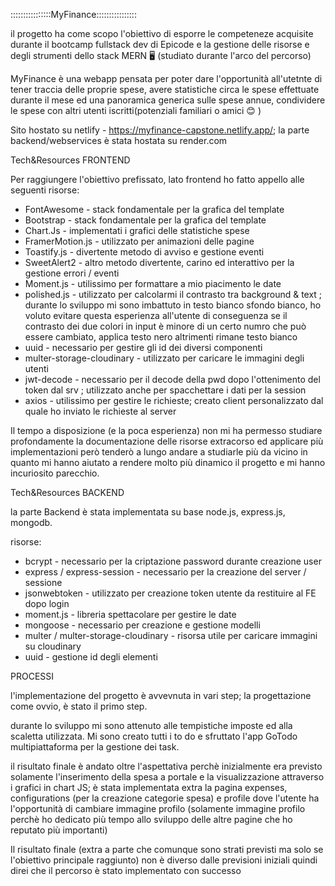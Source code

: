 ::::::::::::::::MyFinance::::::::::::::::

il progetto ha come scopo l'obiettivo di esporre le competeneze acquisite durante il bootcamp fullstack dev di Epicode e la gestione delle risorse e degli strumenti dello stack MERN 🖥️ (studiato durante l'arco del percorso)

MyFinance è una webapp pensata per poter dare l'opportunità all'utetnte di tener traccia delle proprie spese, avere statistiche circa le spese effettuate durante il mese ed una panoramica generica sulle spese annue, condividere le spese con altri utenti iscritti(potenziali familiari o amici 😊 )

Sito hostato su netlify - https://myfinance-capstone.netlify.app/; la parte backend/webservices è stata hostata su render.com

Tech&Resources FRONTEND

Per raggiungere l'obiettivo prefissato, lato frontend ho fatto appello alle seguenti risorse:

- FontAwesome - stack fondamentale per la grafica del template
- Bootstrap - stack fondamentale per la grafica del template
- Chart.Js - implementati i grafici delle statistiche spese
- FramerMotion.js - utilizzato per animazioni delle pagine
- Toastify.js - divertente metodo di avviso e gestione eventi
- SweetAlert2 - altro metodo divertente, carino ed interattivo per la gestione errori / eventi
- Moment.js - utilissimo per formattare a mio piacimento le date
- polished.js - utilizzato per calcolarmi il contrasto tra background & text ; durante lo sviluppo mi sono imbattuto in testo bianco sfondo bianco, ho voluto evitare questa esperienza all'utente di conseguenza se il contrasto dei due colori in input è minore di un certo numro che può essere cambiato, applica testo nero altrimenti rimane testo bianco
- uuid - necessario per gestire gli id dei diversi componenti
- multer-storage-cloudinary - utilizzato per caricare le immagini degli utenti
- jwt-decode - necessario per il decode della pwd dopo l'ottenimento del token dal srv ; utilizzato anche per spacchettare i dati per la session
- axios - utilissimo per gestire le richieste; creato client personalizzato dal quale ho inviato le richieste al server

Il tempo a disposizione (e la poca esperienza) non mi ha permesso studiare profondamente la documentazione delle risorse extracorso ed applicare più implementazioni però tenderò a lungo andare a studiarle più da vicino in quanto mi hanno aiutato a rendere molto più dinamico il progetto e mi hanno incuriosito parecchio.

Tech&Resources BACKEND

la parte Backend è stata implementata su base node.js, express.js, mongodb.

risorse:

- bcrypt - necessario per la criptazione password durante creazione user
- express / express-session - necessario per la creazione del server / sessione
- jsonwebtoken - utilizzato per creazione token utente da restituire al FE dopo login
- moment.js - libreria spettacolare per gestire le date
- mongoose - necessario per creazione e gestione modelli
- multer / multer-storage-cloudinary - risorsa utile per caricare immagini su cloudinary
- uuid - gestione id degli elementi

PROCESSI

l'implementazione del progetto è avvevnuta in vari step; la progettazione come ovvio, è stato il primo step.

durante lo sviluppo mi sono attenuto alle tempistiche imposte ed alla scaletta utilizzata. Mi sono creato tutti i to do e sfruttato l'app GoTodo multipiattaforma per la gestione dei task.

il risultato finale è andato oltre l'aspettativa perchè inizialmente era previsto solamente l'inserimento della spesa a portale e la visualizzazione attraverso i grafici in chart JS; è stata implementata extra la pagina expenses, configurations (per la creazione categorie spesa) e profile dove l'utente ha l'opportunità di cambiare immagine profilo (solamente immagine profilo perchè ho dedicato più
tempo allo sviluppo delle altre pagine che ho reputato più importanti)

Il risultato finale (extra a parte che comunque sono strati previsti ma solo se l'obiettivo principale raggiunto) non è diverso dalle previsioni iniziali quindi direi che il percorso è stato implementato con successo
